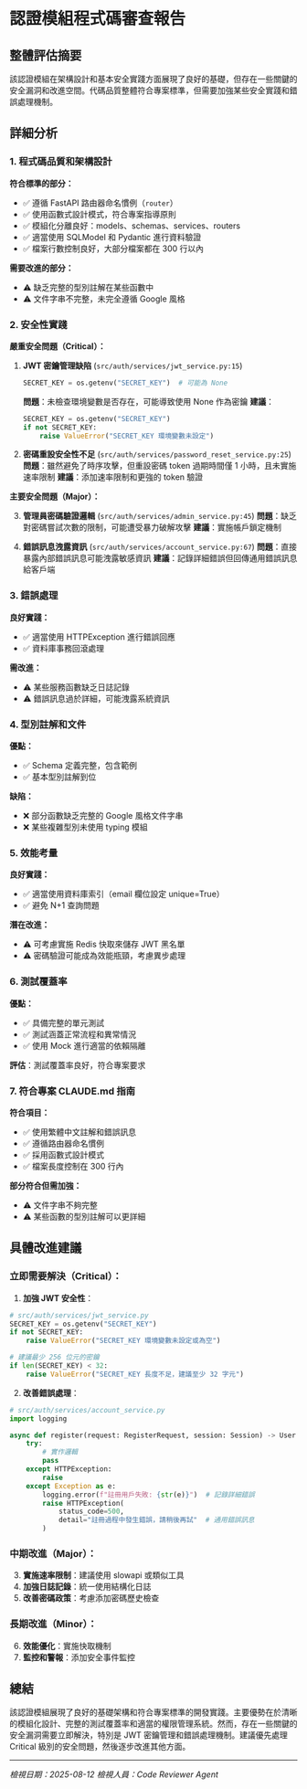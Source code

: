 # 認證模組程式碼審查報告

## 整體評估摘要

該認證模組在架構設計和基本安全實踐方面展現了良好的基礎，但存在一些關鍵的安全漏洞和改進空間。代碼品質整體符合專案標準，但需要加強某些安全實踐和錯誤處理機制。

## 詳細分析

### 1. 程式碼品質和架構設計

**符合標準的部分：**
- ✅ 遵循 FastAPI 路由器命名慣例（`router`）
- ✅ 使用函數式設計模式，符合專案指導原則
- ✅ 模組化分離良好：models、schemas、services、routers
- ✅ 適當使用 SQLModel 和 Pydantic 進行資料驗證
- ✅ 檔案行數控制良好，大部分檔案都在 300 行以內

**需要改進的部分：**
- ⚠️ 缺乏完整的型別註解在某些函數中
- ⚠️ 文件字串不完整，未完全遵循 Google 風格

### 2. 安全性實踐

**嚴重安全問題（Critical）：**

1. **JWT 密鑰管理缺陷** (`src/auth/services/jwt_service.py:15`)
   ```python
   SECRET_KEY = os.getenv("SECRET_KEY")  # 可能為 None
   ```
   **問題**：未檢查環境變數是否存在，可能導致使用 None 作為密鑰
   **建議**：
   ```python
   SECRET_KEY = os.getenv("SECRET_KEY")
   if not SECRET_KEY:
       raise ValueError("SECRET_KEY 環境變數未設定")
   ```

2. **密碼重設安全性不足** (`src/auth/services/password_reset_service.py:25`)
   **問題**：雖然避免了時序攻擊，但重設密碼 token 過期時間僅 1 小時，且未實施速率限制
   **建議**：添加速率限制和更強的 token 驗證

**主要安全問題（Major）：**

3. **管理員密碼驗證邏輯** (`src/auth/services/admin_service.py:45`)
   **問題**：缺乏對密碼嘗試次數的限制，可能遭受暴力破解攻擊
   **建議**：實施帳戶鎖定機制

4. **錯誤訊息洩露資訊** (`src/auth/services/account_service.py:67`)
   **問題**：直接暴露內部錯誤訊息可能洩露敏感資訊
   **建議**：記錄詳細錯誤但回傳通用錯誤訊息給客戶端

### 3. 錯誤處理

**良好實踐：**
- ✅ 適當使用 HTTPException 進行錯誤回應
- ✅ 資料庫事務回滾處理

**需改進：**
- ⚠️ 某些服務函數缺乏日誌記錄
- ⚠️ 錯誤訊息過於詳細，可能洩露系統資訊

### 4. 型別註解和文件

**優點：**
- ✅ Schema 定義完整，包含範例
- ✅ 基本型別註解到位

**缺陷：**
- ❌ 部分函數缺乏完整的 Google 風格文件字串
- ❌ 某些複雜型別未使用 typing 模組

### 5. 效能考量

**良好實踐：**
- ✅ 適當使用資料庫索引（email 欄位設定 unique=True）
- ✅ 避免 N+1 查詢問題

**潛在改進：**
- ⚠️ 可考慮實施 Redis 快取來儲存 JWT 黑名單
- ⚠️ 密碼驗證可能成為效能瓶頸，考慮異步處理

### 6. 測試覆蓋率

**優點：**
- ✅ 具備完整的單元測試
- ✅ 測試涵蓋正常流程和異常情況
- ✅ 使用 Mock 進行適當的依賴隔離

**評估**：測試覆蓋率良好，符合專案要求

### 7. 符合專案 CLAUDE.md 指南

**符合項目：**
- ✅ 使用繁體中文註解和錯誤訊息
- ✅ 遵循路由器命名慣例
- ✅ 採用函數式設計模式
- ✅ 檔案長度控制在 300 行內

**部分符合但需加強：**
- ⚠️ 文件字串不夠完整
- ⚠️ 某些函數的型別註解可以更詳細

## 具體改進建議

### 立即需要解決（Critical）：

1. **加強 JWT 安全性**：
```python
# src/auth/services/jwt_service.py
SECRET_KEY = os.getenv("SECRET_KEY")
if not SECRET_KEY:
    raise ValueError("SECRET_KEY 環境變數未設定或為空")

# 建議最少 256 位元的密鑰
if len(SECRET_KEY) < 32:
    raise ValueError("SECRET_KEY 長度不足，建議至少 32 字元")
```

2. **改善錯誤處理**：
```python
# src/auth/services/account_service.py
import logging

async def register(request: RegisterRequest, session: Session) -> User:
    try:
        # 實作邏輯
        pass
    except HTTPException:
        raise
    except Exception as e:
        logging.error(f"註冊用戶失敗: {str(e)}")  # 記錄詳細錯誤
        raise HTTPException(
            status_code=500,
            detail="註冊過程中發生錯誤，請稍後再試"  # 通用錯誤訊息
        )
```

### 中期改進（Major）：

3. **實施速率限制**：建議使用 slowapi 或類似工具
4. **加強日誌記錄**：統一使用結構化日誌
5. **改善密碼政策**：考慮添加密碼歷史檢查

### 長期改進（Minor）：

6. **效能優化**：實施快取機制
7. **監控和警報**：添加安全事件監控

## 總結

該認證模組展現了良好的基礎架構和符合專案標準的開發實踐。主要優勢在於清晰的模組化設計、完整的測試覆蓋率和適當的權限管理系統。然而，存在一些關鍵的安全漏洞需要立即解決，特別是 JWT 密鑰管理和錯誤處理機制。建議優先處理 Critical 級別的安全問題，然後逐步改進其他方面。

---
*檢視日期：2025-08-12*
*檢視人員：Code Reviewer Agent*